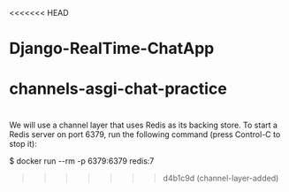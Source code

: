 <<<<<<< HEAD
# Django-RealTime-ChatApp
channels-asgi-chat-practice
=======
#
We will use a channel layer that uses Redis as its backing store. 
To start a Redis server on port 6379, run the following command (press Control-C to stop it):

$ docker run --rm -p 6379:6379 redis:7
>>>>>>> d4b1c9d (channel-layer-added)
